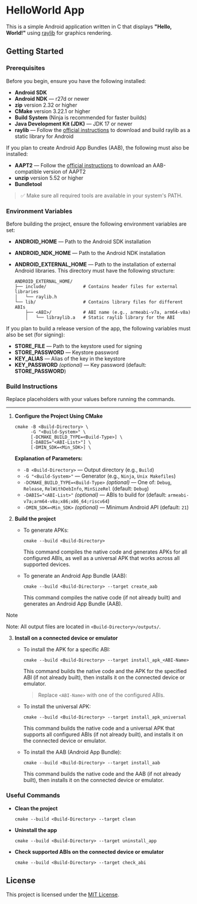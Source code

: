 # HelloWorld App

This is a simple Android application written in C that displays **"Hello, World!"** using [raylib](https://github.com/raysan5/raylib) for graphics rendering.

## Getting Started

### Prerequisites

Before you begin, ensure you have the following installed:

- **Android SDK**
- **Android NDK** — r27d  or newer
- **zip** version 2.32 or higher
- **CMake** version 3.22.1 or higher
- **Build System** (Ninja is recommended for faster builds)
- **Java Development Kit (JDK)** — JDK 17 or newer
- **raylib** — Follow the [official instructions](https://github.com/raysan5/raylib/wiki/Working-for-Android) to download and build raylib as a static library for Android

If you plan to create Android App Bundles (AAB), the following must also be installed:
- **AAPT2** — Follow the [official instructions](https://developer.android.com/build/building-cmdline#download_aapt2) to download an AAB-compatible version of AAPT2
- **unzip** version 5.52 or higher
- **Bundletool**

> ✅ Make sure all required tools are available in your system's PATH.

### Environment Variables

Before building the project, ensure the following environment variables are set:

- **ANDROID_HOME** — Path to the Android SDK installation
- **ANDROID_NDK_HOME** — Path to the Android NDK installation
- **ANDROID_EXTERNAL_HOME** — Path to the installation of external Android libraries. This directory must have the following structure:

  ```plaintext
  ANDROID_EXTERNAL_HOME/
  ├── include/              # Contains header files for external libraries
  │   └── raylib.h
  └── lib/                  # Contains library files for different ABIs
      ├── <ABI>/            # ABI name (e.g., armeabi-v7a, arm64-v8a)
      │   └── libraylib.a   # Static raylib library for the ABI
  ```
  
If you plan to build a release version of the app, the following variables must also be set (for signing):
- **STORE_FILE** — Path to the keystore used for signing
- **STORE_PASSWORD** — Keystore password
- **KEY_ALIAS** — Alias of the key in the keystore
- **KEY_PASSWORD** *(optional)* — Key password (default: **STORE_PASSWORD**)

### Build Instructions

Replace placeholders with your values before running the commands.

---

1. **Configure the Project Using CMake**

   ```
   cmake -B <Build-Directory> \
         -G "<Build-System>" \
         [-DCMAKE_BUILD_TYPE=<Build-Type>] \
         [-DABIS="<ABI-List>"] \
         [-DMIN_SDK=<Min_SDK>] \
   ```

   **Explanation of Parameters:**
   - `-B <Build-Directory>` — Output directory (e.g., `Build`)
   - `-G "<Build-System>"` — Generator (e.g., `Ninja`, `Unix Makefiles`)
   - `-DCMAKE_BUILD_TYPE=<Build-Type>` *(optional)* — One of: `Debug`, `Release`, `RelWithDebInfo`, `MinSizeRel` (default: `Debug`)
   - `-DABIS="<ABI-List>"` *(optional)* — ABIs to build for (default: `armeabi-v7a;arm64-v8a;x86;x86_64;riscv64`)
   - `-DMIN_SDK=<Min_SDK>` *(optional)* — Minimum Android API (default: `21`)

2. **Build the project**

   - To generate APKs:
     ```
     cmake --build <Build-Directory>
     ```
     This command compiles the native code and generates APKs for all configured ABIs, as well as a universal APK that works across all supported devices.

   - To generate an Android App Bundle (AAB):
     ```
     cmake --build <Build-Directory> --target create_aab
     ```
     This command compiles the native code (if not already built) and generates an Android App Bundle (AAB).

> [!NOTE]
> Note: All output files are located in `<Build-Directory>/outputs/`.

3. **Install on a connected device or emulator**

   - To install the APK for a specific ABI:
     ```
     cmake --build <Build-Directory> --target install_apk_<ABI-Name>
     ```
     This command builds the native code and the APK for the specified ABI (if not already built), then installs it on the connected device or emulator.
     > Replace `<ABI-Name>` with one of the configured ABIs.

   - To install the universal APK:
     ```
     cmake --build <Build-Directory> --target install_apk_universal
     ```
     This command builds the native code and a universal APK that supports all configured ABIs (if not already built), and installs it on the connected device or emulator.

   - To install the AAB (Android App Bundle):
     ```
     cmake --build <Build-Directory> --target install_aab
     ```
     This command builds the native code and the AAB (if not already built), then installs it on the connected device or emulator.

### Useful Commands

- **Clean the project**
  ```
  cmake --build <Build-Directory> --target clean
  ```

- **Uninstall the app**
  ```
  cmake --build <Build-Directory> --target uninstall_app
  ```

- **Check supported ABIs on the connected device or emulator**
  ```
  cmake --build <Build-Directory> --target check_abi
  ```

## License

This project is licensed under the [MIT License](LICENSE).
